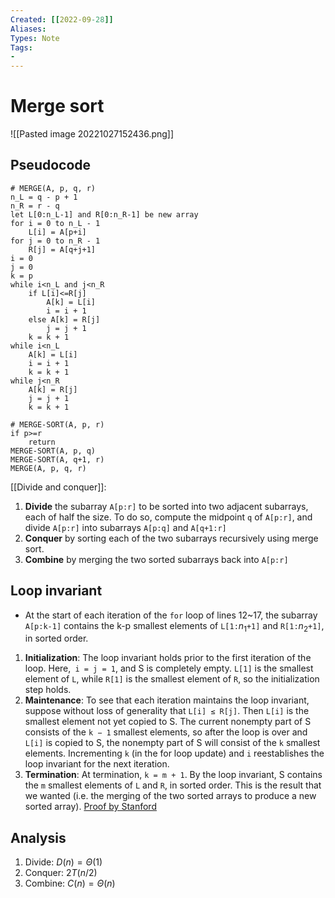 ```yaml
---
Created: [[2022-09-28]]
Aliases: 
Types: Note
Tags: 
- 
---
```

# Merge sort
![[Pasted image 20221027152436.png]]

## Pseudocode
```Pseudocode
# MERGE(A, p, q, r)
n_L = q - p + 1
n_R = r - q
let L[0:n_L-1] and R[0:n_R-1] be new array
for i = 0 to n_L - 1
	L[i] = A[p+i]
for j = 0 to n_R - 1
	R[j] = A[q+j+1]
i = 0
j = 0
k = p
while i<n_L and j<n_R
	if L[i]<=R[j]
		A[k] = L[i]
		i = i + 1
	else A[k] = R[j]
		j = j + 1
	k = k + 1
while i<n_L
	A[k] = L[i]
	i = i + 1
	k = k + 1
while j<n_R
	A[k] = R[j]
	j = j + 1
	k = k + 1

# MERGE-SORT(A, p, r)
if p>=r
	return
MERGE-SORT(A, p, q)
MERGE-SORT(A, q+1, r)
MERGE(A, p, q, r)
```

[[Divide and conquer]]:
1. **Divide** the subarray `A[p:r]` to be sorted into two adjacent subarrays, each of half the size. To do so, compute the midpoint `q` of `A[p:r]`, and divide `A[p:r]` into subarrays `A[p:q]` and `A[q+1:r]`
2. **Conquer** by sorting each of the two subarrays recursively using merge sort. 
3. **Combine** by merging the two sorted subarrays back into `A[p:r]`

## Loop invariant
- At the start of each iteration of the `for` loop of lines 12~17, the subarray `A[p:k-1]` contains the k-p smallest elements of `L[1:`$n_1$`+1]` and `R[1:`$n_2$`+1]`, in sorted order.  
1. **Initialization**: 
   The loop invariant holds prior to the first iteration of the loop. Here,` i = j = 1`, and S is completely empty. `L[1]` is the smallest element of `L`, while `R[1]` is the smallest element of `R`, so the initialization step holds.
2. **Maintenance**: 
   To see that each iteration maintains the loop invariant, suppose without loss of generality that `L[i] ≤ R[j]`. Then `L[i]` is the smallest element not yet copied to S. The current nonempty part of S consists of the `k − 1` smallest elements, so after the loop is over and `L[i]` is copied to S, the nonempty part of S will consist of the `k` smallest elements. Incrementing `k` (in the for loop update) and `i` reestablishes the loop invariant for the next iteration.
3. **Termination**: 
   At termination, `k = m + 1`. By the loop invariant, S contains the `m` smallest elements of `L` and `R`, in sorted order. This is the result that we wanted (i.e. the merging of the two sorted arrays to produce a new sorted array).
[Proof by Stanford](http://web.stanford.edu/class/archive/cs/cs161/cs161.1176/Sections/161-section-1.pdf)

## Analysis
1. Divide: $D(n)=\Theta(1)$
2. Conquer: $2T(n/2)$
3. Combine: $C(n)=\Theta(n)$

